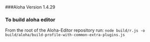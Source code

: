 ###Aloha Version
1.4.29

### To build aloha editor
From the root of the Aloha-Editor repository run:
```node build/r.js -o build/aloha/build-profile-with-common-extra-plugins.js```
